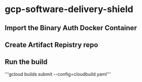 # gcp-software-delivery-shield


## Import the Binary Auth Docker Container

## Create Artifact Repistry repo

## Run the build

'''gcloud builds submit --config=cloudbuild.yaml'''

